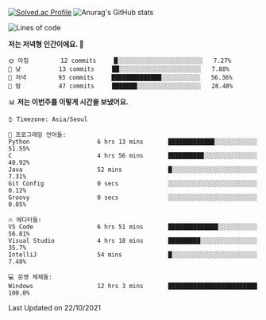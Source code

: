 

<!--
**PungwonLee/PungwonLee** is a ✨ _special_ ✨ repository because its `README.md` (this file) appears on your GitHub profile.

Here are some ideas to get you started:

- 🔭 I’m currently working on ...
- 🌱 I’m currently learning ...
- 👯 I’m looking to collaborate on ...
- 🤔 I’m looking for help with ...
- 💬 Ask me about ...
- 📫 How to reach me: ...
- 😄 Pronouns: ...
- ⚡ Fun fact: ...
-->
[![Solved.ac Profile](http://mazassumnida.wtf/api/v2/generate_badge?boj=vnddnjs00)](https://solved.ac/vnddnjs00/)
![Anurag's GitHub stats](https://github-readme-stats.vercel.app/api?username=PungwonLee&show_icons=true&theme=radical)
<!--START_SECTION:waka-->
![Lines of code](https://img.shields.io/badge/%EC%A0%80%EB%8A%94%20%EC%97%AC%ED%83%9C%EA%B9%8C%EC%A7%80%20-75526%20%EC%A4%84%EC%9D%98%20%EC%BD%94%EB%93%9C%EB%A5%BC%20%EC%9E%91%EC%84%B1%ED%96%88%EC%96%B4%EC%9A%94.-blue)

**저는 저녁형 인간이에요. 🦉** 

```text
🌞 아침         12 commits     █░░░░░░░░░░░░░░░░░░░░░░░░   7.27% 
🌆 낮　         13 commits     ██░░░░░░░░░░░░░░░░░░░░░░░   7.88% 
🌃 저녁         93 commits     ██████████████░░░░░░░░░░░   56.36% 
🌙 밤　         47 commits     ███████░░░░░░░░░░░░░░░░░░   28.48%

```


📊 **저는 이번주를 이렇게 시간을 보냈어요.** 

```text
⌚︎ Timezone: Asia/Seoul

💬 프로그래밍 언어들: 
Python                   6 hrs 13 mins       █████████████░░░░░░░░░░░░   51.55% 
C                        4 hrs 56 mins       ██████████░░░░░░░░░░░░░░░   40.92% 
Java                     52 mins             █░░░░░░░░░░░░░░░░░░░░░░░░   7.31% 
Git Config               0 secs              ░░░░░░░░░░░░░░░░░░░░░░░░░   0.12% 
Groovy                   0 secs              ░░░░░░░░░░░░░░░░░░░░░░░░░   0.05%

🔥 에디터들: 
VS Code                  6 hrs 51 mins       ██████████████░░░░░░░░░░░   56.81% 
Visual Studio            4 hrs 18 mins       █████████░░░░░░░░░░░░░░░░   35.7% 
IntelliJ                 54 mins             █░░░░░░░░░░░░░░░░░░░░░░░░   7.48%

💻 운영 체제들: 
Windows                  12 hrs 3 mins       █████████████████████████   100.0%

```


 Last Updated on 22/10/2021
<!--END_SECTION:waka-->
